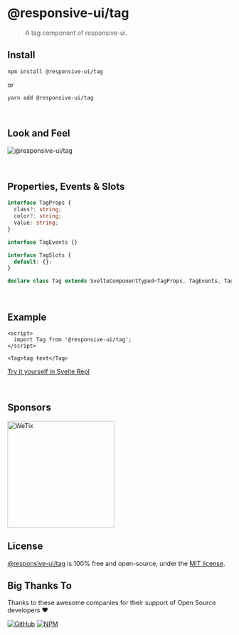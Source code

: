 # @responsive-ui/tag

> A tag component of responsive-ui.

## Install

```console
npm install @responsive-ui/tag
```

or

```console
yarn add @responsive-ui/tag
```

<br/>

## Look and Feel

<img src="https://user-images.githubusercontent.com/28108597/104610006-9d6eee80-56be-11eb-891d-8bbb9218b6ff.png"
alt="@responsive-ui/tag" />

<br/>

## Properties, Events & Slots

```ts
interface TagProps {
  class?: string;
  color?: string;
  value: string;
}

interface TagEvents {}

interface TagSlots {
  default: {};
}

declare class Tag extends SvelteComponentTyped<TagProps, TagEvents, TagSlots> {}
```

<br/>

## Example

```svelte
<script>
  import Tag from '@responsive-ui/tag';
</script>

<Tag>tag text</Tag>
```

[Try it yourself in Svelte Repl](https://svelte.dev/repl/ca76fb109f624b21923e3f304a3bbe5c?version=3.31.2)

<br/>

## Sponsors

<img src="https://asset.wetix.my/images/logo/wetix.png" alt="WeTix" width="240px">

## License

[@responsive-ui/tag](https://github.com/wetix/responsive-ui/tree/master/components/tag) is 100% free and open-source, under the [MIT license](https://github.com/wetix/responsive-ui/blob/master/LICENSE).

## Big Thanks To

Thanks to these awesome companies for their support of Open Source developers ❤

[![GitHub](https://jstools.dev/img/badges/github.svg)](https://github.com/open-source)
[![NPM](https://jstools.dev/img/badges/npm.svg)](https://www.npmjs.com/)
